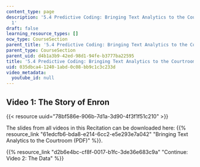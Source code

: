 ```yaml
---
content_type: page
description: '5.4 Predictive Coding: Bringing Text Analytics to the Courtroom Video
  1'
draft: false
learning_resource_types: []
ocw_type: CourseSection
parent_title: '5.4 Predictive Coding: Bringing Text Analytics to the Courtroom  (Recitation)'
parent_type: CourseSection
parent_uid: d4b1a3b9-42ed-98d1-94fe-b3777ba22595
title: '5.4 Predictive Coding: Bringing Text Analytics to the Courtroom  (Recitation)'
uid: 035dbca4-1240-1abd-0c08-bb9c1c3c233d
video_metadata:
  youtube_id: null
---
```

## Video 1: The Story of Enron

{{< resource uuid="78bf586e-906b-7d1a-3d90-4f3f1f51c210" >}}

The slides from all videos in this Recitation can be downloaded here: {{% resource_link "61edcfb6-bda8-e214-6cc2-e5e293e7a042" "Bringing Text Analytics to the Courtroom (PDF)" %}}.

{{% resource_link "d2b6e4bc-cf8f-0017-b1fc-3de36e683c9a" "Continue: Video 2: The Data" %}}
